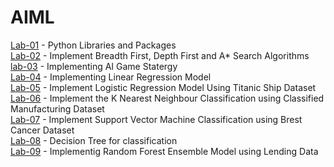 # AIML

[Lab-01](https://github.com/mahankalisreeraj/AIML/blob/main/Lab_01_AIML.ipynb) - Python Libraries and Packages <br>
[Lab-02](https://github.com/mahankalisreeraj/AIML/blob/main/Lab_02_Implement_AI_search.ipynb) -  Implement Breadth First, Depth First and A* Search
Algorithms <br>
[lab-03](Lab_03_AIML.ipynb) - Implementing AI Game Statergy <br>
[Lab-04](https://github.com/mahankalisreeraj/AIML/blob/main/Lab_04_AIML.ipynb) - Implementing Linear Regression Model <br>
[Lab-05](https://github.com/mahankalisreeraj/AIML/blob/main/Lab_05_AIML.ipynb) - Implement Logistic Regression Model Using Titanic Ship Dataset <br>
[Lab-06](https://github.com/mahankalisreeraj/AIML/blob/main/LAb_06_AIML.ipynb) - Implement the K Nearest Neighbour Classification using Classified Manufacturing Dataset<br>
[Lab-07](https://github.com/mahankalisreeraj/AIML/blob/main/Lab_07_AIML.ipynb) - Implement Support Vector Machine Classification using Brest Cancer Dataset<br>
[Lab-08](https://github.com/mahankalisreeraj/AIML/blob/main/Lab_08_AIML.ipynb) - Decision Tree for classification <br>
[Lab-09](Lab_09_AIML.ipynb) - Implementig Random Forest Ensemble Model using Lending Data <br>
